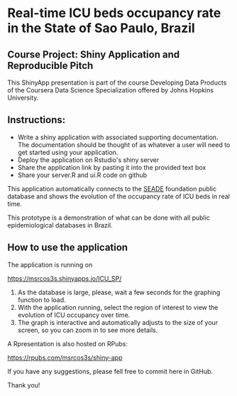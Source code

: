 # Real-time ICU beds occupancy rate in the State of Sao Paulo, Brazil

## Course Project: Shiny Application and Reproducible Pitch

This ShinyApp presentation is part of the course Developing Data Products of the Coursera Data Science Specialization offered by Johns Hopkins University.

## Instructions:

-  Write a shiny application with associated supporting documentation. The documentation should be thought of as whatever a user will need to get started using your application.
- Deploy the application on Rstudio's shiny server
- Share the application link by pasting it into the provided text box
- Share your server.R and ui.R code on github

This application automatically connects to the [SEADE](https://github.com/seade-R/dados-covid-sp/blob/master/data/plano_sp_leitos_internacoes.csv) foundation public database and shows the evolution of the occupancy rate of ICU beds in real time.

This prototype is a demonstration of what can be done with all public epidemiological databases in Brazil.

## How to use the application 

The application is running on 

<https://msrcos3s.shinyapps.io/ICU_SP/>

1. As the database is large, please, wait a few seconds for the graphing function to load.
2. With the application running, select the region of interest to view the evolution of ICU occupancy over time.
3. The graph is interactive and automatically adjusts to the size of your screen, so you can zoom in to see more details.

A Rpresentation is also hosted on RPubs:

<https://rpubs.com/msrcos3s/shiny-app> 

If you have any suggestions, please fell free to commit here in GitHub.

Thank you! 
